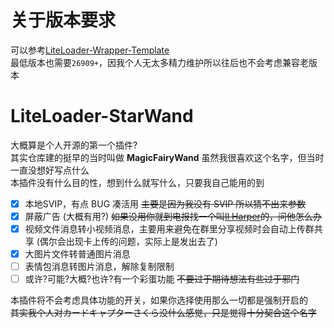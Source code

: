 # 关于版本要求

可以参考[LiteLoader-Wrapper-Template](https://github.com/nyaruhodoo/LiteLoader-Wrapper-Template)  
最低版本也需要`26909+`，因我个人无太多精力维护所以往后也不会考虑兼容老版本


# LiteLoader-StarWand

大概算是个人开源的第一个插件?  
其实仓库建的挺早的当时叫做 **MagicFairyWand** 虽然我很喜欢这个名字，但当时一直没想好写点什么  
本插件没有什么目的性，想到什么就写什么，只要我自己能用的到

- [x] 本地SVIP，有点 BUG 凑活用 ~~主要是因为我没有 SVIP 所以猜不出来参数~~
- [x] 屏蔽广告 (大概有用?) ~~如果没用你就到电报找一个叫[Il Harper](https://t.me/ilharper)的，问他怎么办~~  
- [x] 视频文件消息转小视频消息，主要用来避免在群里分享视频时会自动上传群共享 (偶尔会出现卡上传的问题，实际上是发出去了)
- [x] 大图片文件转普通图片消息  
- [ ] 表情包消息转图片消息，解除复制限制
- [ ] 或许?可能?大概?也许?有一个彩蛋功能 ~~不要过于期待想法有些过于邪门~~

本插件将不会考虑具体功能的开关，如果你选择使用那么一切都是强制开启的  
~~其实我个人对カードキャプターさくら没什么感觉，只是觉得十分契合这个名字~~
